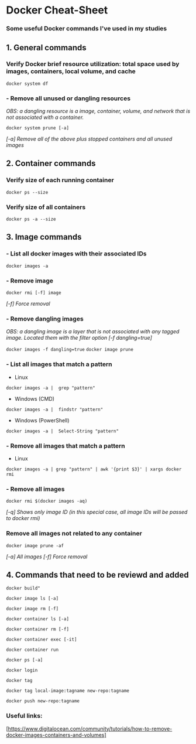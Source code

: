 # Docker Cheat-Sheet
### Some useful Docker commands I've used in my studies

## 1. General commands

### Verify Docker brief resource utilization: total space used by images, containers, local volume, and cache
`docker system df`

### - Remove all unused or dangling resources
_OBS: a dangling resource is a image, container, volume, and network that is not associated with a container._

`docker system prune [-a]`

_[-a] Remove all of the above plus stopped containers and all unused images_

## 2. Container commands

### Verify size of each running container
`docker ps --size`

### Verify size of all containers
`docker ps -a --size`

## 3. Image commands

### - List all docker images with their associated IDs

`docker images -a`

### - Remove image

`docker rmi [-f] image`

_[-f] Force removal_

### - Remove dangling images
_OBS: a dangling image is a layer that is not associated with any tagged image. Located them with the filter option [-f dangling=true]_

`docker images -f dangling=true`
`docker image prune`

### - List all images that match a pattern
- Linux

`docker images -a |  grep "pattern"`

- Windows (CMD)

`docker images -a |  findstr "pattern"`

- Windows (PowerShell)

`docker images -a |  Select-String "pattern"`

### - Remove all images that match a pattern
- Linux

`docker images -a | grep "pattern" | awk '{print $3}' | xargs docker rmi`

### - Remove all images

`docker rmi $(docker images -aq)`

_[-q] Shows only image ID (in this special case, all image IDs will be passed to docker rmi)_

### Remove all images not related to any container

`docker image prune -af`

_[-a] All images_
_[-f] Force removal_

## 4. Commands that need to be reviewd and added

`docker build"`

`docker image ls [-a]`

`docker image rm [-f]`

`docker container ls [-a]`

`docker container rm [-f]`

`docker container exec [-it]`

`docker container run`

`docker ps [-a]`

`docker login`

`docker tag`

`docker tag local-image:tagname new-repo:tagname`

`docker push new-repo:tagname`

### Useful links:

[https://www.digitalocean.com/community/tutorials/how-to-remove-docker-images-containers-and-volumes]
